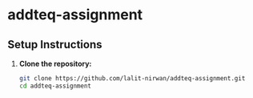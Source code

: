 # addteq-assignment

## Setup Instructions

1. **Clone the repository:**
   ```bash
   git clone https://github.com/lalit-nirwan/addteq-assignment.git
   cd addteq-assignment
